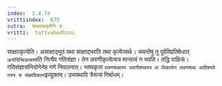 ```yaml
---
index:  1.4.74
vrittiindex:  675
sutra:  साक्षात्प्रभृतीनि च
vritti:  tattvabodhini 
---
```


साक्षात्कृत्येति। असाक्षाद्भूतं यथा साक्षाद्भवति तथा कृत्वेत्यर्थः। च्व्यन्तेषु तु पूर्वविप्रतिषेधात् `ऊर्यादिच्विडाचश्चे`ति नित्यैव गतिसंज्ञा। तेन लवणीकृत्येत्यत्र मान्तत्वं न भवति। तद्धि पाक्षिकं। गतिसंज्ञासंनियोगेनेह गणे निपातनात्। भाष्यकृता `लवणशब्दस्य लवणीशब्दस्य वा विकल्पेन लवणशब्द आदिश्यते तस्य च संज्ञाविकल्प`इत्युक्तम्। उभयथापि त्रैरूप्यं निर्बाधम्।

